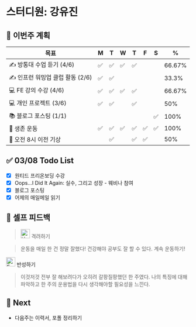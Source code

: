 # 스터디원: 강유진

## 🚀 이번주 계획

| 목표                             | M   | T   | W   | T   | F   | S   | %      |
| -------------------------------- | --- | --- | --- | --- | --- | --- | ------ |
| ✍️ 방통대 수업 듣기 (4/6)        | ✅  | ✅  | ✅  | ✅  |     |     | 66.67% |
| ✍️ 인프런 워밍업 클럽 활동 (2/6) | ✅  | ✅  |     |     |     |     | 33.3%  |
| 💻 FE 강의 수강 (4/6)            | ✅  | ✅  | ✅  | ✅  |     |     | 66.67% |
| 💻 개인 프로젝트 (3/6)           | ✅  | ✅  |     | ✅  |     |     | 50%    |
| 📚 블로그 포스팅 (1/1)           |     |     |     |     |     | ✅  | 100%   |
| 💪 생존 운동                     | ✅  | ✅  | ✅  | ✅  | ✅  | ✅  | 100%   |
| 🩵 오전 8시 이전 기상             |     | ✅  |     | ✅  | ✅  |     | 50%    |

## ✅ 03/08 Todo List

- [x] 원티드 프리온보딩 수강
- [x] Oops…I Did It Again: 실수, 그리고 성장 - 웨비나 참여
- [x] 블로그 포스팅
- [x] 어제의 매일메일 읽기

## 🎉 셀프 피드백

> <img src="https://raw.githubusercontent.com/Tarikul-Islam-Anik/Animated-Fluent-Emojis/master/Emojis/Smilies/Hugging%20Face.png" alt="Hugging Face" width="25" height="25"> 격려하기</img>

> 운동을 매일 한 건 정말 잘했다! 건강해야 공부도 잘 할 수 있다. 계속 운동하기!<br>

<img src="https://raw.githubusercontent.com/Tarikul-Islam-Anik/Animated-Fluent-Emojis/master/Emojis/Smilies/Face%20with%20Monocle.png" alt="Face with Monocle" width="25" height="25"> 반성하기</img>

> 이것저것 전부 잘 해보려다가 오히려 갈팡질팡했던 한 주였다. 나의 특징에 대해 파악하고 한 주의 운용법을 다시 생각해야할 필요성을 느낀다.<br>

## 🌱 Next

- 다음주는 이력서, 포폴 정리하기
